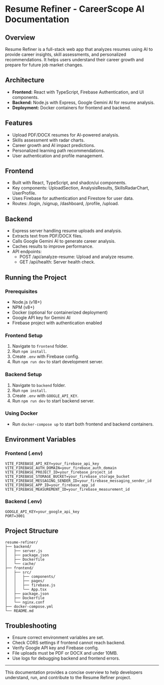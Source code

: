 # Resume Refiner - CareerScope AI Documentation

## Overview
Resume Refiner is a full-stack web app that analyzes resumes using AI to provide career insights, skill assessments, and personalized recommendations. It helps users understand their career growth and prepare for future job market changes.

## Architecture
- **Frontend:** React with TypeScript, Firebase Authentication, and UI components.
- **Backend:** Node.js with Express, Google Gemini AI for resume analysis.
- **Deployment:** Docker containers for frontend and backend.

## Features
- Upload PDF/DOCX resumes for AI-powered analysis.
- Skills assessment with radar charts.
- Career growth and AI impact predictions.
- Personalized learning path recommendations.
- User authentication and profile management.

## Frontend
- Built with React, TypeScript, and shadcn/ui components.
- Key components: UploadSection, AnalysisResults, SkillsRadarChart, UserProfile.
- Uses Firebase for authentication and Firestore for user data.
- Routes: /login, /signup, /dashboard, /profile, /upload.

## Backend
- Express server handling resume uploads and analysis.
- Extracts text from PDF/DOCX files.
- Calls Google Gemini AI to generate career analysis.
- Caches results to improve performance.
- API endpoints:
  - POST /api/analyze-resume: Upload and analyze resume.
  - GET /api/health: Server health check.

## Running the Project

### Prerequisites
- Node.js (v18+)
- NPM (v8+)
- Docker (optional for containerized deployment)
- Google API key for Gemini AI
- Firebase project with authentication enabled

### Frontend Setup
1. Navigate to `frontend` folder.
2. Run `npm install`.
3. Create `.env` with Firebase config.
4. Run `npm run dev` to start development server.

### Backend Setup
1. Navigate to `backend` folder.
2. Run `npm install`.
3. Create `.env` with `GOOGLE_API_KEY`.
4. Run `npm run dev` to start backend server.

### Using Docker
- Run `docker-compose up` to start both frontend and backend containers.

## Environment Variables

### Frontend (.env)
```
VITE_FIREBASE_API_KEY=your_firebase_api_key
VITE_FIREBASE_AUTH_DOMAIN=your_firebase_auth_domain
VITE_FIREBASE_PROJECT_ID=your_firebase_project_id
VITE_FIREBASE_STORAGE_BUCKET=your_firebase_storage_bucket
VITE_FIREBASE_MESSAGING_SENDER_ID=your_firebase_messaging_sender_id
VITE_FIREBASE_APP_ID=your_firebase_app_id
VITE_FIREBASE_MEASUREMENT_ID=your_firebase_measurement_id
```

### Backend (.env)
```
GOOGLE_API_KEY=your_google_api_key
PORT=3001
```

## Project Structure
```
resume-refiner/
├── backend/
│   ├── server.js
│   ├── package.json
│   ├── Dockerfile
│   └── cache/
├── frontend/
│   ├── src/
│   │   ├── components/
│   │   ├── pages/
│   │   ├── firebase.js
│   │   └── App.tsx
│   ├── package.json
│   ├── Dockerfile
│   └── nginx.conf
├── docker-compose.yml
└── README.md
```

## Troubleshooting
- Ensure correct environment variables are set.
- Check CORS settings if frontend cannot reach backend.
- Verify Google API key and Firebase config.
- File uploads must be PDF or DOCX and under 10MB.
- Use logs for debugging backend and frontend errors.

---

This documentation provides a concise overview to help developers understand, run, and contribute to the Resume Refiner project.
